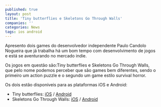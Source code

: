 ```yaml
---
published: true
layout: post
title: 'Tiny butterflies e Skeletons Go Through Walls'
companies: ''
categories: News
tags: ios android
---
```

Apresento dois games do desenvolvedor independente Paulo Candolo Nogueira que já trabalha há um bom tempo com desenvolvimento de jogos e está se aventurando no mercado indie.

Os jogos em questão são:Tiny butterflies e Skeletons Go Through Walls, que pelo nome podemos perceber que são games bem diferentes, sendo o primeiro um action puzzle e o segundo um game estilo survival horror.




Os dois estão disponíveis para as plataformas iOS e Android:
<ul>
	<li><del></del>Tiny butterflies: <a href="https://itunes.apple.com/us/app/tiny-butterflies/id596548839?l=pt&amp;ls=1&amp;mt=8" target="_blank">iOS</a>
 / <a href="https://play.google.com/store/apps/details?id=com.paulonogueira.tinybutterflies" target="_blank">Android</a>
</li>
	<li>Skeletons Go Through Walls: <a href="https://itunes.apple.com/us/app/skeletons-go-through-walls/id587501420?l=pt&amp;ls=1&amp;mt=8" target="_blank">iOS</a>
 / <a href="https://play.google.com/store/apps/details?id=com.paulonogueira.skeletonsatoffice" target="_blank">Android</a>
</li>
</ul>
